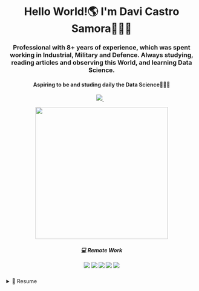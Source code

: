 <h1 align='center'>
 Hello World!🌎 I'm Davi Castro Samora🧑🏽‍💻

</h1>

<h3 align= 'center'>
Professional with 8+ years of experience, which was spent working in Industrial, Military and Defence. Always studying, reading articles and observing this World, and learning Data Science.
</h3>

<h4 align= 'center'>
Aspiring to be and studing daily the Data Science👨🏽‍🔬
</h4>


<p align='center'>
<a href="https://www.linkedin.com/in/samoradc/">
    <img src="https://img.shields.io/badge/linkedin-%230077B5.svg?&style=for-the-badge&logo=linkedin&logoColor=white" />
 </a>&nbsp;&nbsp;
</p>

<p align='center'>
  <a href="#"><img src="https://github-readme-stats.vercel.app/api?username=SamoraDC&show_icons=true&count_private=true&theme=dark" width="350"></a>
</p>
             
<h5 align='center'>
  💻 Remote Work<br/><br/>
  <img src="https://img.shields.io/badge/acer%20Aspire%205-83B81A?style=for-the-badge&logo=acer&logoColor=white" /> 
  <img src="https://img.shields.io/badge/Windows_11-0078d4?style=for-the-badge&logo=windows-11&logoColor=white" />
  <img src="https://img.shields.io/badge/Ryzen-7%205700U%20series%20-%230071C5.svg?&style=for-the-badge&logo=AMD&Color=white" />
  <img src="https://img.shields.io/badge/RAM-8GB-%230071C5.svg?&style=for-the-badge&logoColor=white" />
  <img src="https://img.shields.io/badge/Radeon-Graphics%20-%2376B900.svg?&style=for-the-badge&logo=AMD&logoColor=white" />
</h5>
<details>
<summary>📃 Resume</summary>

## Studies

### Internacional Trade
📅2021-2023
#### University Estacio de Sa - Jacareí, Brazil






